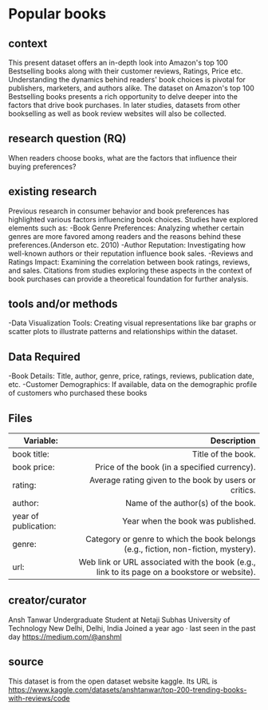 # Popular books

## context
This present dataset offers an in-depth look into Amazon's top 100 Bestselling books along with their customer reviews, Ratings, Price etc. 
Understanding the dynamics behind readers' book choices is pivotal for publishers, marketers, and authors alike. The dataset on Amazon's top 100 Bestselling books presents a rich opportunity to delve deeper into the factors that drive book purchases. In later studies, datasets from other bookselling as well as book review websites will also be collected. 

## research question (RQ)
When readers choose books, what are the factors that influence their buying preferences?

## existing research
Previous research in consumer behavior and book preferences has highlighted various factors influencing book choices. Studies have explored elements such as:
-Book Genre Preferences: Analyzing whether certain genres are more favored among readers and the reasons behind these preferences.(Anderson etc. 2010)
-Author Reputation: Investigating how well-known authors or their reputation influence book sales.
-Reviews and Ratings Impact: Examining the correlation between book ratings, reviews, and sales.
Citations from studies exploring these aspects in the context of book purchases can provide a theoretical foundation for further analysis.

## tools and/or methods
-Data Visualization Tools: Creating visual representations like bar graphs or scatter plots to illustrate patterns and relationships within the dataset.

## Data Required
-Book Details: Title, author, genre, price, ratings, reviews, publication date, etc.
-Customer Demographics: If available, data on the demographic profile of customers who purchased these books

## Files
| Variable:                     |     Description      |
|-------------------------------|---------------------:|
| book title:                   |Title of the book.    |
| book price:                   |Price of the book (in a specified currency).|
| rating:                       |Average rating given to the book by users or critics.|
| author:                       |Name of the author(s) of the book.|
| year of publication:          |Year when the book was published.|
| genre:                        |Category or genre to which the book belongs (e.g., fiction, non-fiction, mystery).|
| url:                          |Web link or URL associated with the book (e.g., link to its page on a bookstore or website).|
## creator/curator
Ansh Tanwar
Undergraduate Student at Netaji Subhas University of Technology
New Delhi, Delhi, India
Joined a year ago · last seen in the past day
https://medium.com/@anshml
## source
This dataset is from the open dataset website kaggle. Its URL is https://www.kaggle.com/datasets/anshtanwar/top-200-trending-books-with-reviews/code
